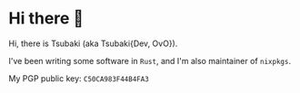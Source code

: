 # Hi there 👋

Hi, there is Tsubaki (aka Tsubaki{Dev, OvO}).

I've been writing some software in `Rust`, and I'm also maintainer of `nixpkgs`.

My PGP public key: `C50CA983F44B4FA3`
